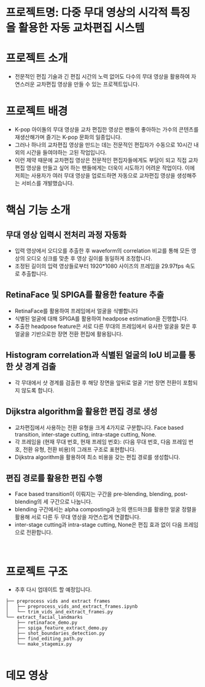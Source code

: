 # 프로젝트명: 다중 무대 영상의 시각적 특징을 활용한 자동 교차편집 시스템
# 프로젝트 소개
- 전문적인 편집 기술과 긴 편집 시간의 노력 없어도 다수의 무대 영상을 활용하여 자연스러운 교차편집 영상을 만들 수 있는 프로젝트입니다. <br>

# 프로젝트 배경
- K-pop 아이돌의 무대 영상을 교차 편집한 영상은 팬들이 좋아하는 가수의 콘텐츠를 재생산해가며 즐기는 K-pop 문화의 일종입니다.
- 그러나 하나의 교차편집 영상을 만드는 데는 전문적인 편집자가 수동으로 10시간 내외의 시간을 들여야하는 고된 작업입니다.
- 이런 제약 때문에 교차편집 영상은 전문적인 편집자들에게도 부담이 되고 직접 교차편집 영상을 만들고 싶어 하는 팬들에게는 더욱이 시도하기 어려운 작업이다.
  이에 저희는 사용자가 여러 무대 영상을 업로드하면 자동으로 교차편집 영상을 생성해주는 서비스를 개발했습니다.

# 핵심 기능 소개
## 무대 영상 입력시 전처리 과정 자동화
- 입력 영상에서 오디오를 추출한 후 waveform의 correlation 비교를 통해 모든 영상의 오디오 싱크를 맞춘 후 영상 길이를 동일하게 조정합니다.
- 조정된 길이의 입력 영상들로부터 1920*1080 사이즈의 프레임을 29.97fps 속도로 추출합니다.

## RetinaFace 및 SPIGA를 활용한 feature 추출
- RetinaFace를 활용하여 프레임에서 얼굴을 식별합니다
- 식별된 얼굴에 대해 SPIGA를 활용하여 headpose estimation을 진행합니다.
- 추출한 headpose feature은 서로 다른 무대의 프레임에서 유사한 얼굴을 찾은 후 얼굴을 기반으로한 장면 전환 편집에 활용됩니다.

## Histogram correlation과 식별된 얼굴의 IoU 비교를 통한 샷 경계 검출
- 각 무대에서 샷 경계를 검출한 후 해당 장면을 앞뒤로 얼굴 기반 장면 전환이 포함되지 않도록 합니다.

## Dijkstra algorithm을 활용한 편집 경로 생성
- 교차편집에서 사용하는 전환 유형을 크게 4가지로 구분합니다. Face based transition, inter-stage cutting, intra-stage cutting, None.
- 각 프레임을 (현재 무대 번호, 현재 프레임 번호): (다음 무대 번호, 다음 프레임 번호, 전환 유형, 전환 비용)의 그래프 구조로 표현합니다.
- Dijkstra algorithm을 활용하여 최소 비용을 갖는 편집 경로를 생성합니다.

## 편집 경로를 활용한 편집 수행
- Face based transition이 이뤄지는 구간을 pre-blending, blending, post-blending의 세 구간으로 나눕니다.
- blending 구간에서는 alpha composting과 눈의 랜드마크를 활용한 얼굴 정렬을 활용해 서로 다른 두 무대 영상을 자연스럽게 연결합니다.
- inter-stage cutting과 intra-stage cutting, None은 편집 효과 없이 다음 프레임으로 전환합니다.


<br>

# 프로젝트 구조<br>
- 추후 다시 업데이트 할 예정입니다.
```
├── preprocess vids and extract frames
│   ├── preprocess_vids_and_extract_frames.ipynb
│   └── trim_vids_and_extract_frames.py
└── extract_facial_landmarks
    ├── retinaface_demo.py
    ├── spiga_feature_extract_demo.py
    ├── shot_boundaries_detection.py
    ├── find_editing_path.py
    └── make_stagemix.py


```
# 데모 영상


<br><br>

